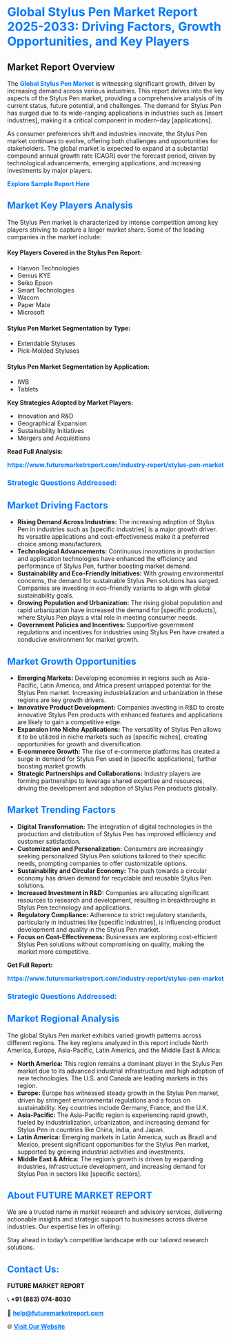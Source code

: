 <h1 style="color: #007BFF;">Global Stylus Pen Market Report 2025-2033: Driving Factors, Growth Opportunities, and Key Players</h1>

<section id="overview">
<h2>Market Report Overview</h2>
<p>The <a href="https://www.futuremarketreport.com/industry-report/stylus-pen-market" style="color: #007BFF; text-decoration: none;"><strong>Global Stylus Pen Market</strong></a> is witnessing significant growth, driven by increasing demand across various industries. This report delves into the key aspects of the Stylus Pen market, providing a comprehensive analysis of its current status, future potential, and challenges. The demand for Stylus Pen has surged due to its wide-ranging applications in industries such as [insert industries], making it a critical component in modern-day [applications].</p>
<p>As consumer preferences shift and industries innovate, the Stylus Pen market continues to evolve, offering both challenges and opportunities for stakeholders. The global market is expected to expand at a substantial compound annual growth rate (CAGR) over the forecast period, driven by technological advancements, emerging applications, and increasing investments by major players.</p>
</section>

<section id="overview">
<p><a href="https://www.futuremarketreport.com/request-sample/reportId=81289" style="color: #007BFF; text-decoration: none;"><strong>Explore Sample Report Here</strong></a></p>
</section>

<section id="key-players">
<h2 style="color: #007BFF;">Market Key Players Analysis</h2>
<p>The Stylus Pen market is characterized by intense competition among key players striving to capture a larger market share. Some of the leading companies in the market include:</p>
<h4>Key Players Covered in the Stylus Pen Report:</h4>
<ul><li>Hanvon Technologies</li><li>Genius KYE</li><li>Seiko Epson</li><li>Smart Technologies</li><li>Wacom</li><li>Paper Mate</li><li>Microsoft</li></ul>
<h4>Stylus Pen Market Segmentation by Type:</h4>
<ul><li>Extendable Styluses</li><li>Pick-Molded Styluses</li></ul>

<h4>Stylus Pen Market Segmentation by Application:</h4>
<ul><li>IWB</li><li>Tablets</li></ul>
<p><strong>Key Strategies Adopted by Market Players:</strong></p>
<ul>
<li>Innovation and R&D</li>
<li>Geographical Expansion</li>
<li>Sustainability Initiatives</li>
<li>Mergers and Acquisitions</li>
</ul>
</section>

<section>
<p><strong>Read Full Analysis: </strong></p><a href="https://www.futuremarketreport.com/industry-report/stylus-pen-market" style="color: #007BFF; text-decoration: none;"><strong>https://www.futuremarketreport.com/industry-report/stylus-pen-market</strong></a>
<h3 style="color: #007BFF;">Strategic Questions Addressed:</h3>
</section>

<section id="driving-factors">
<h2 style="color: #007BFF;">Market Driving Factors</h2>
<ul>
<li><strong>Rising Demand Across Industries:</strong> The increasing adoption of Stylus Pen in industries such as [specific industries] is a major growth driver. Its versatile applications and cost-effectiveness make it a preferred choice among manufacturers.</li>
<li><strong>Technological Advancements:</strong> Continuous innovations in production and application technologies have enhanced the efficiency and performance of Stylus Pen, further boosting market demand.</li>
<li><strong>Sustainability and Eco-Friendly Initiatives:</strong> With growing environmental concerns, the demand for sustainable Stylus Pen solutions has surged. Companies are investing in eco-friendly variants to align with global sustainability goals.</li>
<li><strong>Growing Population and Urbanization:</strong> The rising global population and rapid urbanization have increased the demand for [specific products], where Stylus Pen plays a vital role in meeting consumer needs.</li>
<li><strong>Government Policies and Incentives:</strong> Supportive government regulations and incentives for industries using Stylus Pen have created a conducive environment for market growth.</li>
</ul>
</section>

<section id="growth-opportunities">
<h2 style="color: #007BFF;">Market Growth Opportunities</h2>
<ul>
<li><strong>Emerging Markets:</strong> Developing economies in regions such as Asia-Pacific, Latin America, and Africa present untapped potential for the Stylus Pen market. Increasing industrialization and urbanization in these regions are key growth drivers.</li>
<li><strong>Innovative Product Development:</strong> Companies investing in R&D to create innovative Stylus Pen products with enhanced features and applications are likely to gain a competitive edge.</li>
<li><strong>Expansion into Niche Applications:</strong> The versatility of Stylus Pen allows it to be utilized in niche markets such as [specific niches], creating opportunities for growth and diversification.</li>
<li><strong>E-commerce Growth:</strong> The rise of e-commerce platforms has created a surge in demand for Stylus Pen used in [specific applications], further boosting market growth.</li>
<li><strong>Strategic Partnerships and Collaborations:</strong> Industry players are forming partnerships to leverage shared expertise and resources, driving the development and adoption of Stylus Pen products globally.</li>
</ul>
</section>

<section id="trending-factors">
<h2 style="color: #007BFF;">Market Trending Factors</h2>
<ul>
<li><strong>Digital Transformation:</strong> The integration of digital technologies in the production and distribution of Stylus Pen has improved efficiency and customer satisfaction.</li>
<li><strong>Customization and Personalization:</strong> Consumers are increasingly seeking personalized Stylus Pen solutions tailored to their specific needs, prompting companies to offer customizable options.</li>
<li><strong>Sustainability and Circular Economy:</strong> The push towards a circular economy has driven demand for recyclable and reusable Stylus Pen solutions.</li>
<li><strong>Increased Investment in R&D:</strong> Companies are allocating significant resources to research and development, resulting in breakthroughs in Stylus Pen technology and applications.</li>
<li><strong>Regulatory Compliance:</strong> Adherence to strict regulatory standards, particularly in industries like [specific industries], is influencing product development and quality in the Stylus Pen market.</li>
<li><strong>Focus on Cost-Effectiveness:</strong> Businesses are exploring cost-efficient Stylus Pen solutions without compromising on quality, making the market more competitive.</li>
</ul>
</section>

<section>
<p><strong>Get Full Report: </strong></p><a href="https://www.futuremarketreport.com/industry-report/stylus-pen-market" style="color: #007BFF; text-decoration: none;"><strong>https://www.futuremarketreport.com/industry-report/stylus-pen-market</strong></a>
<h3 style="color: #007BFF;">Strategic Questions Addressed:</h3>
</section>


<section id="regional-analysis">
<h2 style="color: #007BFF;">Market Regional Analysis</h2>
<p>The global Stylus Pen market exhibits varied growth patterns across different regions. The key regions analyzed in this report include North America, Europe, Asia-Pacific, Latin America, and the Middle East & Africa:</p>
<ul>
<li><strong>North America:</strong> This region remains a dominant player in the Stylus Pen market due to its advanced industrial infrastructure and high adoption of new technologies. The U.S. and Canada are leading markets in this region.</li>
<li><strong>Europe:</strong> Europe has witnessed steady growth in the Stylus Pen market, driven by stringent environmental regulations and a focus on sustainability. Key countries include Germany, France, and the U.K.</li>
<li><strong>Asia-Pacific:</strong> The Asia-Pacific region is experiencing rapid growth, fueled by industrialization, urbanization, and increasing demand for Stylus Pen in countries like China, India, and Japan.</li>
<li><strong>Latin America:</strong> Emerging markets in Latin America, such as Brazil and Mexico, present significant opportunities for the Stylus Pen market, supported by growing industrial activities and investments.</li>
<li><strong>Middle East & Africa:</strong> The region’s growth is driven by expanding industries, infrastructure development, and increasing demand for Stylus Pen in sectors like [specific sectors].</li>
</ul>
</section>

<footer>
<h2 style="color: #007BFF;">About FUTURE MARKET REPORT</h2>
<p>We are a trusted name in market research and advisory services, delivering actionable insights and strategic support to businesses across diverse industries. Our expertise lies in offering:</p>

<p>Stay ahead in today’s competitive landscape with our tailored research solutions.</p>

<h2 style="color: #007BFF;">Contact Us:</h2>
<p><strong>FUTURE MARKET REPORT</strong></p>
<p>📞 <strong>+91 (883) 074-8030</strong></p>
<p>📧 <strong><a href="mailto:help@futuremarketreport.com" style="color: #007BFF;">help@futuremarketreport.com</a></strong></p>
<p>🌐 <strong><a href="https://www.futuremarketreport.com/" style="color: #007BFF;">Visit Our Website</a></strong></p>
</footer>
